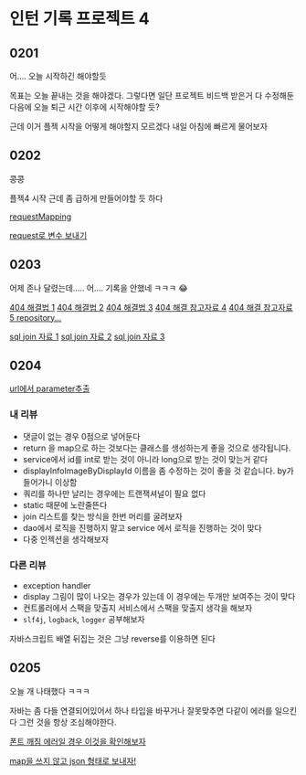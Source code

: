 # 인턴 기록 프로젝트 4

## 0201

어.... 오늘 시작하긴 해야할듯

목표는 오늘 끝내는 것을 해야겠다. 그렇다면 일단 프로젝트 비드백 받은거 다 수정해둔 다음에 오늘 퇴근 시간 이후에 시작해야할 듯?

근데 이거 플젝 시작을 어떻게 해야할지 모르겠다 내일 아침에 빠르게 물어보자



## 0202

~~콩콩~~

플젝4 시작 근데 좀 급하게 만들어야할 듯 하다

[requestMapping](https://engkimbs.tistory.com/694)

[request로 변수 보내기](https://takeknowledge.tistory.com/39)



## 0203

어제 존나 달렸는데..... 어.... 기록을 안했네 ㅋㅋㅋ :joy:

[404 해결법 1](https://okky.kr/article/222616) [404 해결법 2](http://www.talkdev.net/spring-mvc-404-%EC%B2%98%EB%A6%AC-%EB%B0%A9%EB%B2%95/) [404 해결법 3](https://cnpnote.tistory.com/entry/SPRING-Autowired-%EC%A0%81%EC%96%B4%EB%8F%84-%ED%95%98%EB%82%98%EC%9D%98-bean%EC%97%90-%EC%9D%98%EC%A1%B4%EC%84%B1%EC%9D%84-%EC%9C%84%ED%95%B4-%EB%B0%9C%EA%B2%AC-%EB%90%9C-%EC%9C%A0%ED%98%95%EC%9D%98-%EC%A0%81%EA%B2%A9-bean%EC%9D%B4-%EC%97%86%EC%8A%B5%EB%8B%88%EB%8B%A4) [404 해결 참고자료 4](https://liante0904.tistory.com/113) [404 해결 참고자료 5 repository...](https://sim7688.tistory.com/46)

[sql join 자료 1](http://www.sqlprogram.com/Basics/sql-join.aspx) [sql join 자료 2](https://www.w3schools.com/sql/sql_join.asp) [sql join 자료 3](http://www.sql-join.com/sql-join-types)



## 0204

[url에서 parameter추출](https://electronic-moongchi.tistory.com/82)

### 내 리뷰

- 댓글이 없는 경우 0점으로 넣어둔다
- return 을 map으로 하는 것보다는 클래스를 생성하는게 좋을 것으로 생각됩니다.
- service에서 id를 int로 받는 것이 아니라 long으로 받는 것이 맞는거 같다
- displayInfoImageByDisplayId 이름을 좀 수정하는 것이 좋을 것 같습니다. by가 들어가니 이상함
- 쿼리를 하나만 날리는 경우에는 트랜잭셔널이 필요 없다
- static 때문에 노란줄뜬다
- join 리스트를 찾는 방식을 한번 머리를 굴려보자
- dao에서 로직을 진행하지 말고 service 에서 로직을 진행하는 것이 맞다
- 다중 인젝션을 생각해보자

### 다른 리뷰

- exception handler
- display 그림이 많이 나오는 경우가 있는데 이 경우에는 두개만 보여주는 것이 맞다
- 컨트롤러에서 스팩을 맞출지 서비스에서 스팩을 맞출지 생각을 해보자
- `slf4j`, `logback`, `logger` 공부해보자

자바스크립트 배열 뒤집는 것은 그냥 reverse를 이용하면 된다



## 0205

오늘 개 나태했다 ㅋㅋㅋ

자바는 좀 다들 연결되어있어서 하나 타입을 바꾸거나 잘못맞추면 다같이 에러를 일으킨다 그런 것을 항상 조심해야한다.

[폰트 깨짐 에러일 경우 이것을 확인해보자](https://sir.kr/qa/310194)

[map을 쓰지 않고 json 형태로 보내자!](https://node-js.tistory.com/entry/Java-VO-Map-%EB%85%BC%EC%9F%81-%EC%A0%95%EB%A6%AC)